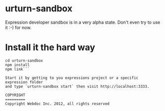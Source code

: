 urturn-sandbox
==============

Expression developer sandbox is in a very alpha state. Don't even try to use it :-) for now.

Install it the hard way
=======================
```git clone git@github.com:webdoc/urturn-sandbox.git
cd urturn-sandbox
npm install
npm link```

Start it by getting to you expressions project or a specific expression folder
and type `urturn-sandbox start` then visit http://localhost:3333.

COPYRIGHT
=========
Copyright Webdoc Inc. 2012, all rights reserved
